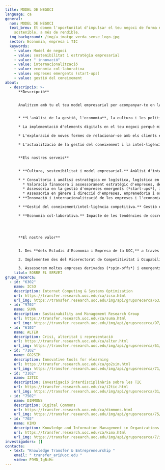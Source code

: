 ```yaml
---
title: MODEL DE NEGOCI
language: ca
general:
  nom: MODEL DE NEGOCI
  text_breu: Et donem l'oportunitat d'impulsar el teu negoci de forma ètica i
    sostenible, a més de rendible.
  img_background: /img/a_imatge_verda_sense_logo.jpg
  sector: Economia, empresa i TIC
  keywords:
    - value: Model de negoci
    - value: sostenibilitat i estratègia empresarial
    - value: " innovació"
    - value: internacionalització
    - value: economia col·laborativa
    - value: empreses emergents (start-ups)
    - value: gestió del coneixement
about:
  - descripcio: >-
      **Descripció**


      Analitzem amb tu el teu model empresarial per acompanyar-te en la transició cap a models més innovadors, ètics i sostenibles, mitjançant:


      * **L'anàlisi de la gestió, l'economia**, la cultura i les polítiques d'empresa per aconseguir un model més participatiu.

      * La implementació d'elements digitals en el teu negoci perquè millori la seva sostenibilitat i eficàcia. 

      * L'exploració de noves formes de relacionar-se amb els clients en un entorn amb una creixent tendència a la **internacionalització i la globalització dels mercats.**

      * L'actualització de la gestió del coneixement i la intel·ligència competitiva a través de l'ús de les TIC en els fluxos d'informació.


      **Els nostres serveis**


      * **Cultura, sostenibilitat i model empresarial.** Anàlisi d'intangibles com la cultura corporativa, el seu impacte i la vinculació amb l'estratègia organitzativa. D'aquest conjunt de serveis destaquem:

      * * Consultoria i anàlisi estratègica en logística, logística en comerç electrònic, distribució urbana de mercaderies, mobilitat urbana, transport aeri i aviació.
        * Valoració financera i assessorament estratègic d'empreses, des d'una perspectiva ètica, sostenible, econòmica, social i ambiental.
        * Assessoria en la gestió d'empreses emergents (*start-ups*), inclosos recursos humans, retenció de talent, reputació, estratègia i finances.
        * Assessoria en gènere i direcció d'empreses, emprenedoria i organització del treball.
      * **Innovació i internacionalització de les empreses i l'economia.** Suport (estudis de dimensió, mecanismes i impactes) en les activitats innovadores de les empreses i en el seu procés d'internacionalització i propostes formatives i de difusió relacionades amb la innovació i nous models de negoci.

      * **Gestió del coneixement/intel·ligència competitiva.** Gestió de la informació i del coneixement en contextos organitzatius diversos.

      * **Economia col·laborativa.** Impacte de les tendències de cocreació, béns i capacitats de domini públic i cooperativisme a l'economia.




      **El nostre valor**


      1. Des **dels Estudis d'Economia i Empresa de la UOC,** a través dels nostres programes formatius en gestió econòmica, innovació, qualitat, logística, màrqueting o recursos humans actualitzem milers de professionals que ja estan treballant en la indústria, contribuint activament a l'èxit de les seves organitzacions davant dels reptes d'una societat global.

      2. Implementem des del Vicerectorat de Competitivitat i Ocupabilitat iniciatives i serveis per **promoure l'adaptació de persones i organitzacions davant** dels canvis que redefineixen les relacions productives i el mercat de treball.

      3. Assessorem moltes empreses derivades (*spin-offs*) i emergents (*start-ups*) en els seus processos d'orientació, maduració i acceleració des de la nostra incubadora virtual [Hubbik](https://hubbik.uoc.edu/ca).
    titol: SOBRE EL SERVEI
grups_recerca:
  - id: "6302"
    name: ICSO
    description: Internet Computing & Systems Optimization
    url: https://transfer.research.uoc.edu/ca/icso.html
    url_img: https://transfer.research.uoc.edu/img/api/grupsrecerca/63/image/1594283737757
  - id: "9702"
    name: SUMA
    description: Sustainability and Management Research Group
    url: https://transfer.research.uoc.edu/ca/suma.html
    url_img: https://transfer.research.uoc.edu/img/api/grupsrecerca/97/image/1622188230860
  - id: "6102"
    name: ALTER
    description: Crisi, alteritat i representació
    url: https://transfer.research.uoc.edu/ca/alter.html
    url_img: https://transfer.research.uoc.edu/img/api/grupsrecerca/61/image/1576236141533
  - id: "7102"
    name: GO2SIM
    description: Innovative tools for elearning
    url: https://transfer.research.uoc.edu/ca/go2sim.html
    url_img: https://transfer.research.uoc.edu/img/api/grupsrecerca/71/image/1588436017688
  - id: "3102"
    name: I2TIC
    description: Investigació interdisciplinària sobre les TIC
    url: https://transfer.research.uoc.edu/ca/i2tic.html
    url_img: https://transfer.research.uoc.edu/img/api/grupsrecerca/31/image/1594110460538
  - id: "7502"
    name: DIMMONS
    description: Digital Commons
    url: https://transfer.research.uoc.edu/ca/dimmons.html
    url_img: https://transfer.research.uoc.edu/img/api/grupsrecerca/75/image/1594189171998
  - id: "702"
    name: KIMO
    description: Knowledge and Information Management in Organizations Research Group
    url: https://transfer.research.uoc.edu/ca/kimo.html
    url_img: https://transfer.research.uoc.edu/img/api/grupsrecerca/7/image/1591612124708
investigadors: []
contacte:
  - text: "Knowledge Transfer & Entrepreneurship "
    email: " transfer_ari@uoc.edu "
    video: F9MD_IgBiMc
---
```

